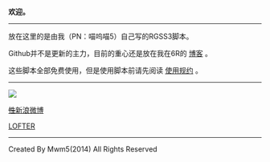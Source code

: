 <p>
	<strong>欢迎。</strong>
</p>
<hr>
<p>
	放在这里的是由我（PN：喵呜喵5）自己写的RGSS3脚本。
</p>
<p>
	Github并不是更新的主力，目前的重心还是放在我在6R的 <a href="http://rm.66rpg.com/?291206">博客</a> 。
</p>
<p>
	这些脚本全部免费使用，但是使用脚本前请先阅读 <a href="https://github.com/miaowm5/rgss3/blob/master/Licence.md" target="_blank">使用规约</a> 。
</p>
<hr>
<p>
	<a href="http://rmproject.lofter.com/hello"><img src="http://ww3.sinaimg.cn/large/c5e47d21gw1eh6kvhzoy2j20b402sdg5.jpg"></a>
</p>
<p>
	<a href="http://weibo.com/mwm5"><s>性</s>新浪微博</a>
</p>
<p>
	<a href="http://mw-m5.lofter.com/">LOFTER</a>
</p>
<hr>
Created By Mwm5(2014) All Rights Reserved
